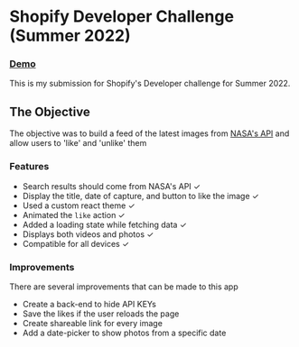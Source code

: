 # Shopify Developer Challenge (Summer 2022)

### [Demo](https://frosty-thompson-9a3093.netlify.app/)

This is my submission for Shopify's Developer challenge for Summer 2022.

## The Objective

The objective was to build a feed of the latest images from [NASA's API](https://api.nasa.gov/) and allow users to 'like' and 'unlike' them

### Features

- Search results should come from NASA's API ✓
- Display the title, date of capture, and button to like the image ✓
- Used a custom react theme ✓
- Animated the `like` action ✓
- Added a loading state while fetching data ✓
- Displays both videos and photos ✓
- Compatible for all devices ✓

### Improvements

There are several improvements that can be made to this app

- Create a back-end to hide API KEYs
- Save the likes if the user reloads the page
- Create shareable link for every image
- Add a date-picker to show photos from a specific date

